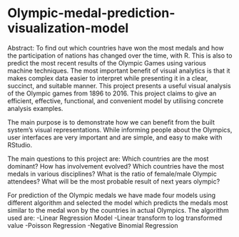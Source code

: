 # Olympic-medal-prediction-visualization-model
Abstract:
To find out which countries have won the most medals and how the participation of nations has changed over the time, with R. This is also to predict the most recent results of the Olympic Games using various machine techniques. The most important benefit of visual analytics is that it makes complex data easier to interpret while presenting it in a clear, succinct, and suitable manner. This project presents a useful visual analysis of the Olympic games from 1896 to 2016. This project claims to give an efficient, effective, functional, and convenient model by utilising concrete analysis examples.

The main purpose is to demonstrate how we can benefit from the built system’s visual representations. While informing people about the Olympics, user interfaces are very important and are simple, and easy to make with RStudio.

The main questions to this project are: Which countries are the most dominant? How has involvement evolved? Which countries have the most medals in various disciplines? What is the ratio of female/male Olympic attendees? What will be the most probable result of next years olympic?

For prediction of the Olympic medals we have made four models using different algorithm and selected the model which predicts the medals most similar to the medal won by the countries in actual Olympics.
The algorithm used are:
-Linear Regression Model
-Linear transform to log transformed value
-Poisson Regression
-Negative Binomial Regression
